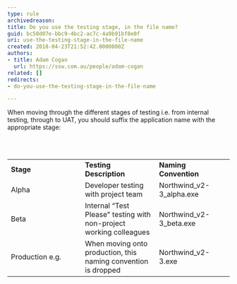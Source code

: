 ```yaml
---
type: rule
archivedreason: 
title: Do you use the testing stage, in the file name?
guid: bc50d07e-bbc9-4bc2-ac7c-4a9b91bf8e0f
uri: use-the-testing-stage-in-the-file-name
created: 2018-04-23T21:52:42.0000000Z
authors:
- title: Adam Cogan
  url: https://ssw.com.au/people/adam-cogan
related: []
redirects:
- do-you-use-the-testing-stage-in-the-file-name

---
```



<p>When moving through the different stages of testing i.e. from internal testing, through to UAT, you should suffix the application name with the appropriate stage&#58;<br></p>
<br><excerpt class='endintro'></excerpt><br>
<table cellspacing="0" width="100%" class="ssw15-rteTable-default"><tbody><tr><td class="ssw15-rteTable-default" style="width&#58;33.3333%;">
               <strong>Stage</strong></td><td class="ssw15-rteTable-default" style="width&#58;33.3333%;">
               <strong>Testing Description</strong></td><td class="ssw15-rteTable-default" style="width&#58;33.3333%;">
               <strong>Naming Convention</strong></td></tr><tr><td class="ssw15-rteTable-default">Alpha</td><td class="ssw15-rteTable-default">Developer testing with project team</td><td class="ssw15-rteTable-default">Northwind_v2-3_alpha.exe</td></tr><tr><td class="ssw15-rteTable-default">Beta</td><td class="ssw15-rteTable-default">Internal “Test Please&quot; testing with non-project working colleagues</td><td class="ssw15-rteTable-default">Northwind_v2-3_beta.exe</td></tr><tr><td class="ssw15-rteTable-default">Production e.g.</td><td class="ssw15-rteTable-default">When moving onto production, this naming convention is dropped</td><td class="ssw15-rteTable-default">Northwind_v2-3.exe</td></tr></tbody></table>
​​<br>


